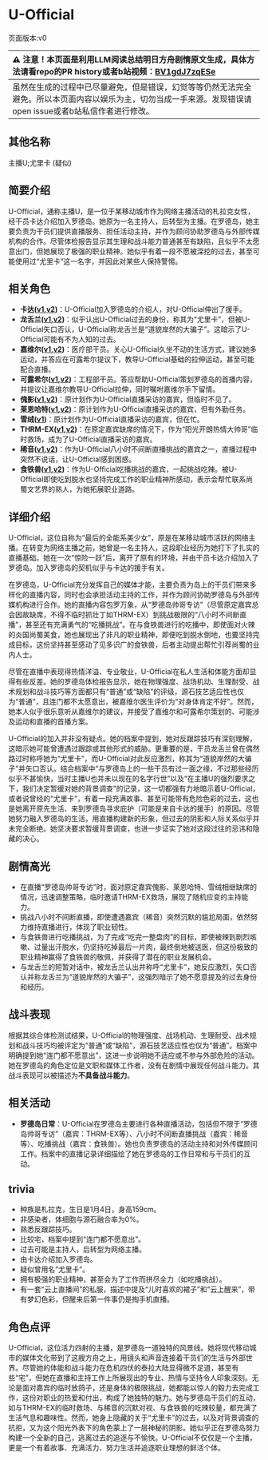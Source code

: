 # U-Official
页面版本:v0
 

| :warning: 注意！本页面是利用LLM阅读总结明日方舟剧情原文生成，具体方法请看repo的PR history或者b站视频：[BV1gdJ7zqESe](https://www.bilibili.com/video/BV1gdJ7zqESe/)         |
|:----------------------------|
| 虽然在生成的过程中已尽量避免，但是错误，幻觉等等仍然无法完全避免。所以本页面内容以娱乐为主，切勿当成一手来源。发现错误请open issue或者b站私信作者进行修改。|



## 其他名称
主播U;尤里卡 (疑似)
## 简要介绍
U-Official，通称主播U，是一位于某移动城市作为网络主播活动的札拉克女性，经干员卡达介绍加入罗德岛。她原为一名主持人，后转型为主播。在罗德岛，她主要负责为干员们提供直播服务、担任活动主持，并作为顾问协助罗德岛与外部传媒机构的合作。尽管体检报告显示其生理和战斗能力普通甚至有缺陷，且似乎不太愿意出门，但她展现了极强的职业精神。她似乎有着一段不愿被深挖的过去，甚至可能使用过“尤里卡”这一名字，并因此对某些人保持警惕。
## 相关角色
-   **卡达([v1](char_328_cammou.md),[v2](../char_v3/char_328_cammou.md))**：U-Official加入罗德岛的介绍人，对U-Official伸出了援手。
-   **龙舌兰([v1](char_486_takila.md),[v2](../char_v3/char_486_takila.md))**：似乎认出U-Official过去的身份，称其为“尤里卡”，但被U-Official矢口否认，U-Official称龙舌兰是“道貌岸然的大骗子”。这暗示了U-Official可能有不为人知的过去。
-   **嘉维尔([v1](char_187_ccheal.md),[v2](../char_v3/char_187_ccheal.md))**：医疗部干员。关心U-Official久坐不动的生活方式，建议她多运动，并答应在可露希尔提议下，教导U-Official基础的拉伸运动，甚至可能配合直播。
-   **可露希尔([v1](extended_char_ke_lu_xi_er.md),[v2](../char_v3/extended_char_ke_lu_xi_er.md))**：工程部干员。答应帮助U-Official策划罗德岛的首播内容，并提议让嘉维尔教导U-Official拉伸，同时嘱咐嘉维尔手下留情。
-   **傀影([v1](char_250_phatom.md),[v2](../char_v3/char_250_phatom.md))**：原计划作为U-Official直播采访的嘉宾，但临时不见了。
-   **莱恩哈特([v1](char_373_lionhd.md),[v2](../char_v3/char_373_lionhd.md))**：原计划作为U-Official直播采访的嘉宾，但有外勤任务。
-   **雪绒([v1](char_466_qanik.md))**：原计划作为U-Official直播采访的嘉宾，但在忙。
-   **THRM-EX([v1](char_376_therex.md),[v2](../char_v3/char_376_therex.md))**：在原定嘉宾缺席的情况下，作为“阳光开朗热情大帅哥”临时救场，成为了U-Official直播采访的嘉宾。
-   **稀音([v1](char_336_folivo.md),[v2](../char_v3/char_336_folivo.md))**：作为U-Official八小时不间断直播挑战的嘉宾之一，直播过程中突然不说话，让U-Official感到困惑。
-   **食铁兽([v1](char_241_panda.md),[v2](../char_v3/char_241_panda.md))**：作为U-Official吃播挑战的嘉宾，一起挑战吃辣。被U-Official即使吃到脱水也坚持完成工作的职业精神所感动，表示会帮忙联系尚蜀文艺界的熟人，为她拓展职业道路。
## 详细介绍
U-Official，这位自称为“最后的全能系美少女”，原是在某移动城市活跃的网络主播。在转变为网络主播之前，她曾是一名主持人，这段职业经历为她打下了扎实的直播基础。她在一次“惊险一跃”后，离开了原有的环境，并由干员卡达介绍加入了罗德岛。加入罗德岛的契机似乎与卡达的援手有关。

在罗德岛，U-Official充分发挥自己的媒体才能，主要负责为岛上的干员们带来多样化的直播内容，同时也会承担活动主持的工作，并作为顾问协助罗德岛与外部传媒机构进行合作。她的直播内容包罗万象，从“罗德岛帅哥专访”（尽管原定嘉宾总会因故缺席，不得不临时抓壮丁如THRM-EX）到挑战极限的“八小时不间断直播”，甚至还有充满勇气的“吃播挑战”。在与食铁兽进行的吃播中，即使面对火辣的炎国尚蜀美食，她也展现出了非凡的职业精神，即便吃到脱水倒地，也要坚持完成目标，这份坚持甚至感动了见多识广的食铁兽，后者主动提出帮忙引荐尚蜀的业内人士。

尽管在直播中表现得热情洋溢、专业敬业，U-Official在私人生活和体能方面却显得有些反差。她的罗德岛体检报告显示，她在物理强度、战场机动、生理耐受、战术规划和战斗技巧等方面都只有“普通”或“缺陷”的评级，源石技艺适应性也仅为“普通”，且连门都不太愿意出，被嘉维尔医生评价为“对身体肯定不好”。然而，她本人似乎很乐意听从嘉维尔的建议，并接受了嘉维尔和可露希尔策划的、可能涉及运动和直播的首播方案。

U-Official的加入并非没有疑点。她的档案中提到，她对反跟踪技巧有深刻理解，这暗示她可能曾遭遇过跟踪或其他形式的威胁。更重要的是，干员龙舌兰曾在偶然路过时称呼她为“尤里卡”，而U-Official对此反应激烈，称其为“道貌岸然的大骗子”并矢口否认。结合档案中“与罗德岛上的一些干员有过一面之缘，不过那些经历似乎不甚愉快，当时主播U也并未以现在的名字行世”以及“在主播U的强烈要求之下，我们决定暂缓对她的背景调查”的记录，这一切都强有力地暗示着U-Official，或者说曾经的“尤里卡”，有着一段充满故事、甚至可能带有危险色彩的过去，这也是她离开原先生活、来到罗德岛寻求庇护（可能是来自卡达的援手）的原因。尽管她努力融入罗德岛的生活，用直播构建新的形象，但过去的阴影和人际关系似乎并未完全断绝。她坚决要求暂缓背景调查，也进一步证实了她对这段过往的忌讳和隐藏的决心。
## 剧情高光
- 在直播“罗德岛帅哥专访”时，面对原定嘉宾傀影、莱恩哈特、雪绒相继缺席的情况，迅速调整策略，临时邀请THRM-EX救场，展现了随机应变的主持能力。
- 挑战八小时不间断直播，即使遭遇嘉宾（稀音）突然沉默的尴尬局面，依然努力维持直播进行，体现了职业韧性。
- 与食铁兽进行吃播挑战，为了完成“吃完一整盘肉”的目标，即使被辣到剧烈咳嗽、过量出汗脱水，仍坚持吃掉最后一片肉，最终倒地被送医，但这份极致的职业精神赢得了食铁兽的敬佩，并获得了潜在的职业发展机会。
- 与龙舌兰的短暂对话中，被龙舌兰认出并称呼“尤里卡”，她反应激烈，矢口否认并称龙舌兰为“道貌岸然的大骗子”，这强烈暗示了她不愿意提及的过去身份和经历。
## 战斗表现
根据其综合体检测试结果，U-Official的物理强度、战场机动、生理耐受、战术规划和战斗技巧均被评定为“普通”或“缺陷”，源石技艺适应性也仅为“普通”。档案中明确提到她“连门都不愿意出”，这进一步说明她不适应或不参与外部危险的活动。她在罗德岛的角色定位是文职和媒体工作者，没有在剧情中展现任何战斗能力。其战斗表现可以被描述为**不具备战斗能力**。
## 相关活动
-   **罗德岛日常**：U-Official在罗德岛主要进行各种直播活动，包括但不限于“罗德岛帅哥专访”（嘉宾：THRM-EX等）、八小时不间断直播挑战（嘉宾：稀音等）、吃播挑战（嘉宾：食铁兽）。她也负责罗德岛的活动主持和对外传媒顾问工作。档案中的直播记录详细描绘了她在罗德岛的工作日常和与干员们的互动。
## trivia
- 种族是札拉克，生日是1月4日，身高159cm。
- 非感染者，体细胞与源石融合率为0%。
- 熟悉反跟踪技巧。
- 比较宅，档案中提到“连门都不愿意出”。
- 过去可能是主持人，后转型为网络主播。
- 由卡达介绍加入罗德岛。
- 疑似曾用名“尤里卡”。
- 拥有极强的职业精神，甚至会为了工作而拼尽全力（如吃播挑战）。
- 有一套“云上直播间”的私服，描述中提及“儿时喜欢的裙子”和“云上醒来”，带有梦幻色彩，但醒来后第一件事仍是掏手机直播。
## 角色点评
U-Official，这位活力四射的主播，是罗德岛一道独特的风景线。她将现代移动城市的媒体文化带到了这艘方舟之上，用镜头和声音连接着干员们的生活与外部世界。尽管她的体能和战斗能力在危机四伏的泰拉大陆显得微不足道，甚至有些“宅”，但她在直播和主持工作上所展现出的专业、热情与坚持令人印象深刻。无论是面对嘉宾的临时放鸽子，还是身体的极限挑战，她都能以惊人的毅力去完成工作，这份对职业的热爱和付出，构成了她独特的魅力。她与罗德岛干员们的互动，如与THRM-EX的临时救场、与稀音的沉默对视、与食铁兽的吃辣较量，都充满了生活气息和趣味性。然而，她身上隐藏的关于“尤里卡”的过去，以及对背景调查的抗拒，又为这个阳光外表下的角色蒙上了一层神秘的阴影。她似乎正在罗德岛努力构建一个全新的自己，逃离过去的追逐与不愉快。U-Official不仅仅是一个主播，更是一个有着故事、充满活力、努力生活并追逐职业理想的鲜活个体。